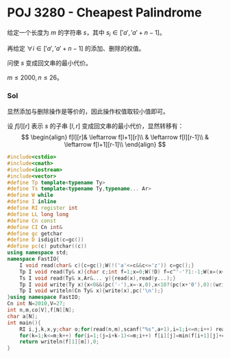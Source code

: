 # POJ 3280 - Cheapest Palindrome

给定一个长度为 $m$ 的字符串 $s$，其中 $s_i\in['a','a'+n-1]$。

再给定 $\forall i \in ['a','a'+n-1]$ 的添加、删除的权值。

问使 $s$ 变成回文串的最小代价。

$m\leq 2000,n\leq 26$。

### Sol

显然添加与删除操作是等价的，因此操作权值取较小值即可。

设 $f[l][r]$ 表示 $s$ 的子串 $[l,r]$ 变成回文串的最小代价，显然转移有：
$$
\begin{align}
f[l][r]& \leftarrow f[l+1][r]\\
& \leftarrow f[l][r-1]\\
& \leftarrow f[l+1][r-1]\\
\end{align}
$$

```c++
#include<cstdio>
#include<cmath>
#include<iostream>
#include<vector>
#define Tp template<typename Ty>
#define Ts template<typename Ty,typename... Ar>
#define W while
#define I inline
#define RI register int
#define LL long long
#define Cn const
#define CI Cn int&
#define gc getchar
#define D isdigit(c=gc())
#define pc(c) putchar((c))
using namespace std;
namespace FastIO{
	I void read(char& c){c=gc();W(!('a'<=c&&c<='z')) c=gc();}
	Tp I void read(Ty& x){char c;int f=1;x=0;W(!D) f=c^'-'?1:-1;W(x=(x<<3)+(x<<1)+(c&15),D);x*=f;}
	Ts I void read(Ty& x,Ar&... y){read(x),read(y...);}
	Tp I void write(Ty x){x<0&&(pc('-'),x=-x,0),x<10?(pc(x+'0'),0):(write(x/10),pc(x%10+'0'),0);}
	Tp I void writeln(Cn Ty& x){write(x),pc('\n');}
}using namespace FastIO;
Cn int N=2010,V=27;
int n,m,co[V],f[N][N];
char a[N];
int main(){
	RI i,j,k,x,y;char o;for(read(n,m),scanf("%s",a+1),i=1;i<=n;i++) read(o,x,y),co[o-'a']=min(x,y);
	for(k=1;k<=m;k++) for(i=1;(j=i+k-1)<=m;i++) f[i][j]=min(f[i+1][j]+co[a[i]-'a'],f[i][j-1]+co[a[j]-'a']),a[i]==a[j]&&(f[i][j]=min(f[i][j],f[i+1][j-1]));
	return writeln(f[1][m]),0;
}
```

